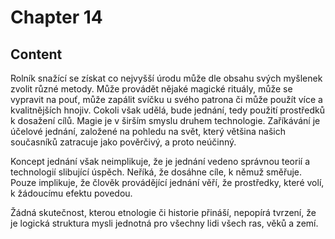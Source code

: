 # Chapter 14

## Content

<!-- Source: AUDIO_GENERATED-chapter_14a-OPTIMIZED.md -->

Rolník snažící se získat co nejvyšší úrodu může dle obsahu svých myšlenek zvolit různé metody. Může provádět nějaké magické rituály, může se vypravit na pouť, může zapálit svíčku u svého patrona či může použít více a kvalitnějších hnojiv. Cokoli však udělá, bude jednání, tedy použití prostředků k dosažení cílů. Magie je v širším smyslu druhem technologie. Zaříkávání je účelové jednání, založené na pohledu na svět, který většina našich současníků zatracuje jako pověrčivý, a proto neúčinný.

Koncept jednání však neimplikuje, že je jednání vedeno správnou teorií a technologií slibující úspěch. Neříká, že dosáhne cíle, k němuž směřuje. Pouze implikuje, že člověk provádějící jednání věří, že prostředky, které volí, k žádoucímu efektu povedou.

Žádná skutečnost, kterou etnologie či historie přináší, nepopírá tvrzení, že je logická struktura mysli jednotná pro všechny lidi všech ras, věků a zemí.

